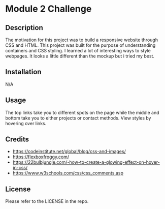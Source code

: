 # Module 2 Challenge

## Description
The motivation for this project was to build a responsive website through CSS and HTML. This project was built for the purpose of understanding containers and CSS styling. I learned a lot of interesting ways to style webpages. It looks a little different than the mockup but i tried my best.

## Installation

N/A

## Usage

The top links take you to different spots on the page while the middle and bottom take you to either projects or contact methods. View styles by hovering over links.


## Credits

- https://codeinstitute.net/global/blog/css-and-images/
- https://flexboxfroggy.com/
- https://22bulbjungle.com/-how-to-create-a-glowing-effect-on-hover-in-css/
- https://www.w3schools.com/css/css_comments.asp

## License

Please refer to the LICENSE in the repo.